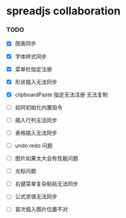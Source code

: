 # spreadjs collaboration



### TODO

* [x] 图表同步  
* [x] 字体样式同步 
* [x] 菜单栏指定注册 
* [x] 形状插入无法同步  
* [x] clipboardPaste 指定无法注册 无法复制   
* [ ] 如何初始化内置指令
* [ ] 插入行列无法同步  
* [ ] 表格插入无法同步  
* [ ] undo redo 问题  
* [ ] 图片如果太大会有性能问题
* [ ] 光标问题
* [ ] 右键菜单复杂粘贴无法同步
* [ ] 公式求值无法同步
* [ ] 首次插入图片位置不对





